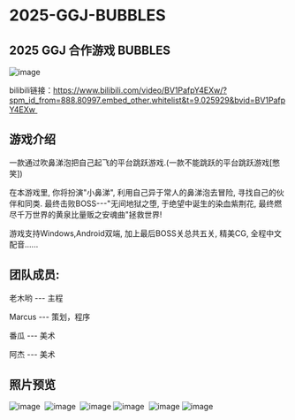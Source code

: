 # 2025-GGJ-BUBBLES  
## 2025 GGJ 合作游戏 BUBBLES
![image](https://github.com/user-attachments/assets/25d26afb-2073-4fc3-9568-8470fe95d19c)  

bilibili链接：https://www.bilibili.com/video/BV1PafpY4EXw/?spm_id_from=888.80997.embed_other.whitelist&t=9.025929&bvid=BV1PafpY4EXw      
## 游戏介绍
一款通过吹鼻涕泡把自己起飞的平台跳跃游戏.(一款不能跳跃的平台跳跃游戏[憋笑])

在本游戏里, 你将扮演"小鼻涕", 利用自己异于常人的鼻涕泡去冒险, 寻找自己的伙伴和同类. 最终击败BOSS---"无间地狱之堕, 于绝望中诞生的染血紫荆花, 最终燃尽千万世界的黄泉比量贩之安魂曲"拯救世界!

游戏支持Windows,Android双端, 加上最后BOSS关总共五关, 精美CG, 全程中文配音......

## 团队成员:

老木哟 ---  主程

Marcus --- 策划，程序        

番瓜 ---  美术

阿杰 --- 美术
## 照片预览
![image](https://github.com/user-attachments/assets/2576c2b1-8d6c-4576-b4af-69771debec48)  
![image](https://github.com/user-attachments/assets/f98e8bc3-1e2a-4dd7-acfd-8ad047622b5f)  
![image](https://github.com/user-attachments/assets/9cab7b0f-ec25-4a7f-a636-e2247988c047)
![image](https://github.com/user-attachments/assets/c6bd3ea1-5f68-4f38-aa89-e780b3a8f998)  
![image](https://github.com/user-attachments/assets/6bed824b-1aa7-419b-9083-3d458ef7db41)
![image](https://github.com/user-attachments/assets/92c1a98b-2f89-41dc-a335-23f3c8711766)  
